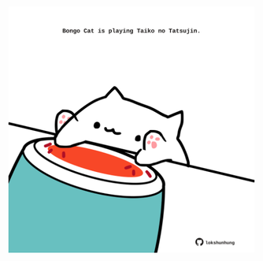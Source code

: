 <!-- built at 16/09/2021, 09:02:08 UTC -->
<p align="center">
  <img width="500" height="500" src="./ReadmeImage.svg">
</p>
